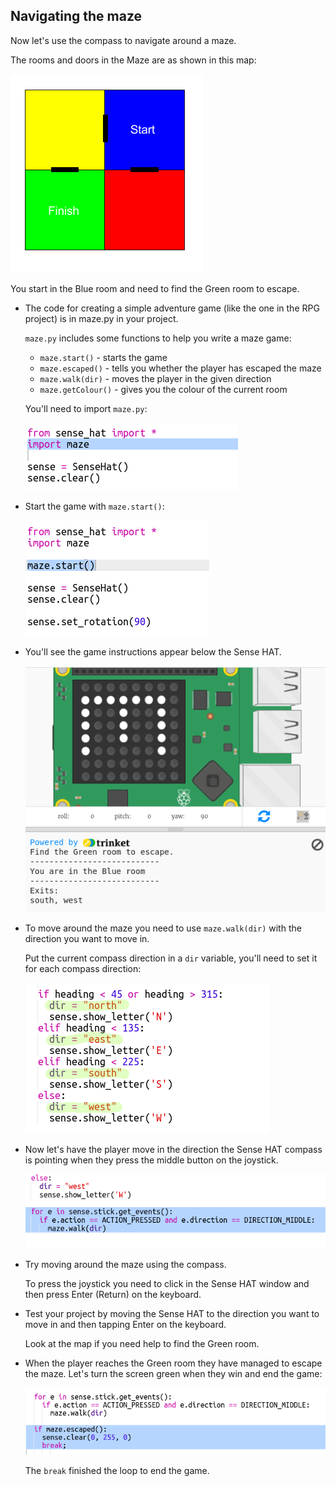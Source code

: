 ## Navigating the maze

Now let's use the compass to navigate around a maze.

The rooms and doors in the Maze are as shown in this map:

![skärmdump](images/compass-maze-map.png)

You start in the Blue room and need to find the Green room to escape.

+ The code for creating a simple adventure game (like the one in the RPG project) is in maze.py in your project.
    
    `maze.py` includes some functions to help you write a maze game:
    
    + `maze.start()` - starts the game
    + `maze.escaped()` - tells you whether the player has escaped the maze
    + `maze.walk(dir)` - moves the player in the given direction
    + `maze.getColour()` - gives you the colour of the current room
    
    You'll need to import `maze.py`:
    
    ![skärmdump](images/compass-import.png)

+ Start the game with `maze.start()`:
    
    ![skärmdump](images/compass-start.png)

+ You'll see the game instructions appear below the Sense HAT.
    
    ![skärmdump](images/compass-start-test.png)

+ To move around the maze you need to use `maze.walk(dir)` with the direction you want to move in.
    
    Put the current compass direction in a `dir` variable, you'll need to set it for each compass direction:
    
    ![skärmdump](images/compass-dir.png)

+ Now let's have the player move in the direction the Sense HAT compass is pointing when they press the middle button on the joystick.
    
    ![skärmdump](images/compass-joystick.png)

+ Try moving around the maze using the compass.
    
    To press the joystick you need to click in the Sense HAT window and then press Enter (Return) on the keyboard.

+ Test your project by moving the Sense HAT to the direction you want to move in and then tapping Enter on the keyboard.
    
    Look at the map if you need help to find the Green room.

+ When the player reaches the Green room they have managed to escape the maze. Let's turn the screen green when they win and end the game:
    
    ![skärmdump](images/compass-end.png)
    
    The `break` finished the loop to end the game.